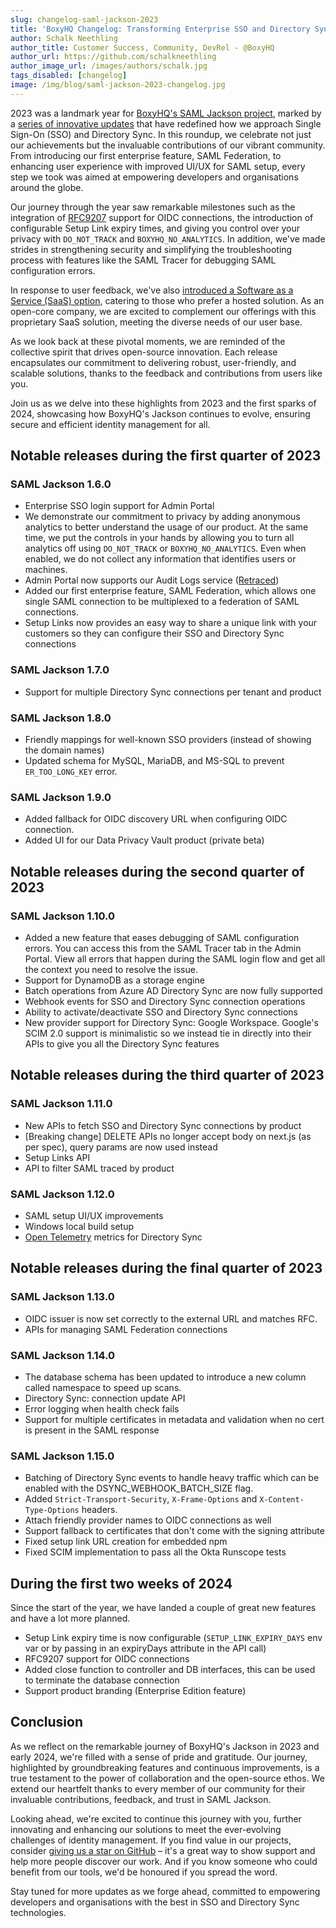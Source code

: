 ```yaml
---
slug: changelog-saml-jackson-2023
title: 'BoxyHQ Changelog: Transforming Enterprise SSO and Directory Sync in 2023 with SAML Jackson'
author: Schalk Neethling
author_title: Customer Success, Community, DevRel - @BoxyHQ
author_url: https://github.com/schalkneethling
author_image_url: /images/authors/schalk.jpg
tags_disabled: [changelog]
image: /img/blog/saml-jackson-2023-changelog.jpg
---
```


2023 was a landmark year for [BoxyHQ's SAML Jackson project](https://github.com/boxyhq/jackson), marked by a [series of innovative updates](https://github.com/boxyhq/jackson/releases?page=1) that have redefined how we approach Single Sign-On (SSO) and Directory Sync. In this roundup, we celebrate not just our achievements but the invaluable contributions of our vibrant community. From introducing our first enterprise feature, SAML Federation, to enhancing user experience with improved UI/UX for SAML setup, every step we took was aimed at empowering developers and organisations around the globe.

Our journey through the year saw remarkable milestones such as the integration of [RFC9207](https://datatracker.ietf.org/doc/html/rfc9207) support for OIDC connections, the introduction of configurable Setup Link expiry times, and giving you control over your privacy with `DO_NOT_TRACK` and `BOXYHQ_NO_ANALYTICS`. In addition, we've made strides in strengthening security and simplifying the troubleshooting process with features like the SAML Tracer for debugging SAML configuration errors.

In response to user feedback, we've also [introduced a Software as a Service (SaaS) option](https://app.eu.boxyhq.com/auth/join), catering to those who prefer a hosted solution. As an open-core company, we are excited to complement our offerings with this proprietary SaaS solution, meeting the diverse needs of our user base.

As we look back at these pivotal moments, we are reminded of the collective spirit that drives open-source innovation. Each release encapsulates our commitment to delivering robust, user-friendly, and scalable solutions, thanks to the feedback and contributions from users like you.

Join us as we delve into these highlights from 2023 and the first sparks of 2024, showcasing how BoxyHQ's Jackson continues to evolve, ensuring secure and efficient identity management for all.

## Notable releases during the first quarter of 2023

### SAML Jackson 1.6.0

- Enterprise SSO login support for Admin Portal
- We demonstrate our commitment to privacy by adding anonymous analytics to better understand the usage of our product. At the same time, we put the controls in your hands by allowing you to turn all analytics off using `DO_NOT_TRACK` or `BOXYHQ_NO_ANALYTICS`. Even when enabled, we do not collect any information that identifies users or machines.
- Admin Portal now supports our Audit Logs service ([Retraced](https://github.com/retracedhq/retraced))
- Added our first enterprise feature, SAML Federation, which allows one single SAML connection to be multiplexed to a federation of SAML connections.
- Setup Links now provides an easy way to share a unique link with your customers so they can configure their SSO and Directory Sync connections

### SAML Jackson 1.7.0

- Support for multiple Directory Sync connections per tenant and product

### SAML Jackson 1.8.0

- Friendly mappings for well-known SSO providers (instead of showing the domain names)
- Updated schema for MySQL, MariaDB, and MS-SQL to prevent `ER_TOO_LONG_KEY` error.

### SAML Jackson 1.9.0

- Added fallback for OIDC discovery URL when configuring OIDC connection.
- Added UI for our Data Privacy Vault product (private beta)

## Notable releases during the second quarter of 2023

### SAML Jackson 1.10.0

- Added a new feature that eases debugging of SAML configuration errors. You can access this from the SAML Tracer tab in the Admin Portal. View all errors that happen during the SAML login flow and get all the context you need to resolve the issue.
- Support for DynamoDB as a storage engine
- Batch operations from Azure AD Directory Sync are now fully supported
- Webhook events for SSO and Directory Sync connection operations
- Ability to activate/deactivate SSO and Directory Sync connections
- New provider support for Directory Sync: Google Workspace. Google's SCIM 2.0 support is minimalistic so we instead tie in directly into their APIs to give you all the Directory Sync features

## Notable releases during the third quarter of 2023

### SAML Jackson 1.11.0

- New APIs to fetch SSO and Directory Sync connections by product
- [Breaking change] DELETE APIs no longer accept body on next.js (as per spec), query params are now used instead
- Setup Links API
- API to filter SAML traced by product

### SAML Jackson 1.12.0

- SAML setup UI/UX improvements
- Windows local build setup
- [Open Telemetry](https://opentelemetry.io/) metrics for Directory Sync

## Notable releases during the final quarter of 2023

### SAML Jackson 1.13.0

- OIDC issuer is now set correctly to the external URL and matches RFC.
- APIs for managing SAML Federation connections

### SAML Jackson 1.14.0

- The database schema has been updated to introduce a new column called namespace to speed up scans.
- Directory Sync: connection update API
- Error logging when health check fails
- Support for multiple certificates in metadata and validation when no cert is present in the SAML response

### SAML Jackson 1.15.0

- Batching of Directory Sync events to handle heavy traffic which can be enabled with the DSYNC_WEBHOOK_BATCH_SIZE flag.
- Added `Strict-Transport-Security`, `X-Frame-Options` and `X-Content-Type-Options` headers.
- Attach friendly provider names to OIDC connections as well
- Support fallback to certificates that don't come with the signing attribute
- Fixed setup link URL creation for embedded npm
- Fixed SCIM implementation to pass all the Okta Runscope tests

## During the first two weeks of 2024

Since the start of the year, we have landed a couple of great new features and have a lot more planned.

- Setup Link expiry time is now configurable (`SETUP_LINK_EXPIRY_DAYS` env var or by passing in an expiryDays attribute in the API call)
- RFC9207 support for OIDC connections
- Added close function to controller and DB interfaces, this can be used to terminate the database connection
- Support product branding (Enterprise Edition feature)

## Conclusion

As we reflect on the remarkable journey of BoxyHQ's Jackson in 2023 and early 2024, we're filled with a sense of pride and gratitude. Our journey, highlighted by groundbreaking features and continuous improvements, is a true testament to the power of collaboration and the open-source ethos. We extend our heartfelt thanks to every member of our community for their invaluable contributions, feedback, and trust in SAML Jackson.

Looking ahead, we're excited to continue this journey with you, further innovating and enhancing our solutions to meet the ever-evolving challenges of identity management. If you find value in our projects, consider [giving us a star on GitHub](https://github.com/boxyhq/jackson) – it's a great way to show support and help more people discover our work. And if you know someone who could benefit from our tools, we'd be honoured if you spread the word.

Stay tuned for more updates as we forge ahead, committed to empowering developers and organisations with the best in SSO and Directory Sync technologies.
